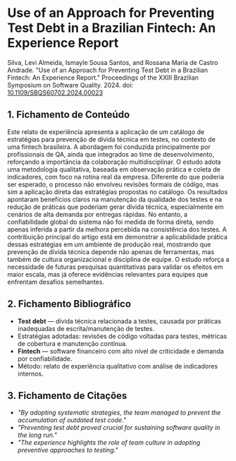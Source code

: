 # Use of an Approach for Preventing Test Debt in a Brazilian Fintech: An Experience Report

Silva, Levi Almeida, Ismayle Sousa Santos, and Rossana Maria de Castro Andrade. "Use of an Approach for Preventing Test Debt in a Brazilian Fintech: An Experience Report." Proceedings of the XXIII Brazilian Symposium on Software Quality. 2024. doi: [10.1109/SBQS60702.2024.00023](https://doi.org/10.1109/SBQS60702.2024.00023)

## 1. Fichamento de Conteúdo

Este relato de experiência apresenta a aplicação de um catálogo de estratégias para prevenção de dívida técnica em testes, no contexto de uma fintech brasileira. A abordagem foi conduzida principalmente por profissionais de QA, ainda que integrados ao time de desenvolvimento, reforçando a importância da colaboração multidisciplinar. O estudo adota uma metodologia qualitativa, baseada em observação prática e coleta de indicadores, com foco na rotina real da empresa. Diferente do que poderia ser esperado, o processo não envolveu revisões formais de código, mas sim a aplicação direta das estratégias propostas no catálogo. Os resultados apontaram benefícios claros na manutenção da qualidade dos testes e na redução de práticas que poderiam gerar dívida técnica, especialmente em cenários de alta demanda por entregas rápidas. No entanto, a confiabilidade global do sistema não foi medida de forma direta, sendo apenas inferida a partir da melhora percebida na consistência dos testes. A contribuição principal do artigo está em demonstrar a aplicabilidade prática dessas estratégias em um ambiente de produção real, mostrando que prevenção de dívida técnica depende não apenas de ferramentas, mas também de cultura organizacional e disciplina de equipe. O estudo reforça a necessidade de futuras pesquisas quantitativas para validar os efeitos em maior escala, mas já oferece evidências relevantes para equipes que enfrentam desafios semelhantes.

## 2. Fichamento Bibliográfico

* **Test debt** — dívida técnica relacionada a testes, causada por práticas inadequadas de escrita/manutenção de testes.
* Estratégias adotadas: revisões de código voltadas para testes, métricas de cobertura e manutenção contínua.
* **Fintech** — software financeiro com alto nível de criticidade e demanda por confiabilidade.
* Método: relato de experiência qualitativo com análise de indicadores internos.

## 3. Fichamento de Citações

* _"By adopting systematic strategies, the team managed to prevent the accumulation of outdated test code."_
* _"Preventing test debt proved crucial for sustaining software quality in the long run."_
* _"The experience highlights the role of team culture in adopting preventive approaches to testing."_
